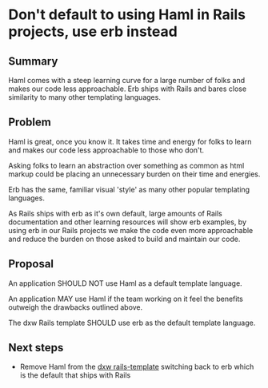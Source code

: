 # Don't default to using Haml in Rails projects, use erb instead

## Summary

Haml comes with a steep learning curve for a large number of folks and makes our
code less approachable. Erb ships with Rails and bares close similarity to many
other templating languages.

## Problem

Haml is great, once you know it. It takes time and energy for folks to learn
and makes our code less approachable to those who don't.

Asking folks to learn an abstraction over something as common as html markup
could be placing an unnecessary burden on their time and energies.

Erb has the same, familiar visual 'style' as many other popular templating
languages.

As Rails ships with erb as it's own default, large amounts of Rails
documentation and other learning resources will show erb examples, by using erb
in our Rails projects we make the code even more approachable and reduce the
burden on those asked to build and maintain our code.

## Proposal

An application SHOULD NOT use Haml as a default template language.

An application MAY use Haml if the team working on it feel the benefits outweigh
the drawbacks outlined above.

The dxw Rails template SHOULD use erb as the default template language.

## Next steps

- Remove Haml from the [dxw
  rails-template](https://github.com/dxw/rails-template) switching back to erb
  which is the default that ships with Rails
